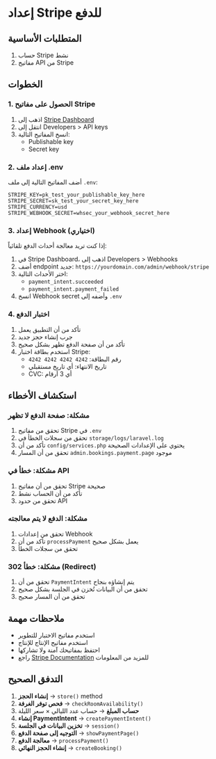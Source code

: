 # إعداد Stripe للدفع

## المتطلبات الأساسية

1. حساب Stripe نشط
2. مفاتيح API من Stripe

## الخطوات

### 1. الحصول على مفاتيح Stripe

1. اذهب إلى [Stripe Dashboard](https://dashboard.stripe.com/)
2. انتقل إلى Developers > API keys
3. انسخ المفاتيح التالية:
   - Publishable key
   - Secret key

### 2. إعداد ملف .env

أضف المفاتيح التالية إلى ملف `.env`:

```env
STRIPE_KEY=pk_test_your_publishable_key_here
STRIPE_SECRET=sk_test_your_secret_key_here
STRIPE_CURRENCY=usd
STRIPE_WEBHOOK_SECRET=whsec_your_webhook_secret_here
```

### 3. إعداد Webhook (اختياري)

إذا كنت تريد معالجة أحداث الدفع تلقائياً:

1. في Stripe Dashboard، اذهب إلى Developers > Webhooks
2. أضف endpoint جديد: `https://yourdomain.com/admin/webhook/stripe`
3. اختر الأحداث التالية:
   - `payment_intent.succeeded`
   - `payment_intent.payment_failed`
4. انسخ Webhook secret وأضفه إلى `.env`

### 4. اختبار الدفع

1. تأكد من أن التطبيق يعمل
2. جرب إنشاء حجز جديد
3. تأكد من أن صفحة الدفع تظهر بشكل صحيح
4. استخدم بطاقة اختبار Stripe:
   - رقم البطاقة: `4242 4242 4242 4242`
   - تاريخ الانتهاء: أي تاريخ مستقبلي
   - CVC: أي 3 أرقام

## استكشاف الأخطاء

### مشكلة: صفحة الدفع لا تظهر

1. تحقق من مفاتيح Stripe في `.env`
2. تحقق من سجلات الخطأ في `storage/logs/laravel.log`
3. تأكد من أن `config/services.php` يحتوي على الإعدادات الصحيحة
4. تحقق من أن المسار `admin.bookings.payment.page` موجود

### مشكلة: خطأ في API

1. تحقق من أن مفاتيح Stripe صحيحة
2. تأكد من أن الحساب نشط
3. تحقق من حدود API

### مشكلة: الدفع لا يتم معالجته

1. تحقق من إعدادات Webhook
2. تأكد من أن `processPayment` يعمل بشكل صحيح
3. تحقق من سجلات الخطأ

### مشكلة: خطأ 302 (Redirect)

1. تحقق من أن `PaymentIntent` يتم إنشاؤه بنجاح
2. تحقق من أن البيانات تُخزن في الجلسة بشكل صحيح
3. تحقق من أن المسار صحيح

## ملاحظات مهمة

- استخدم مفاتيح الاختبار للتطوير
- استخدم مفاتيح الإنتاج للإنتاج
- احتفظ بمفاتيحك آمنة ولا تشاركها
- راجع [Stripe Documentation](https://stripe.com/docs) للمزيد من المعلومات

## التدفق الصحيح

1. **إنشاء الحجز** → `store()` method
2. **فحص توفر الغرفة** → `checkRoomAvailability()`
3. **حساب المبلغ** → حساب عدد الليالي × سعر الليلة
4. **إنشاء PaymentIntent** → `createPaymentIntent()`
5. **تخزين البيانات في الجلسة** → `session()`
6. **التوجيه إلى صفحة الدفع** → `showPaymentPage()`
7. **معالجة الدفع** → `processPayment()`
8. **إنشاء الحجز النهائي** → `createBooking()` 